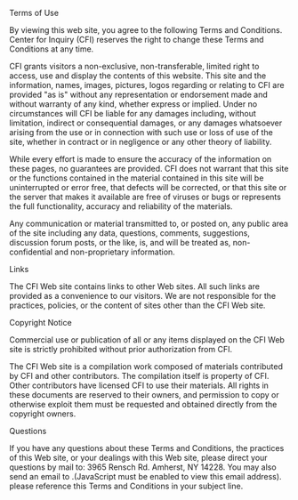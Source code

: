 Terms of Use

By viewing this web site, you agree to the following Terms and Conditions. Center for Inquiry (CFI) reserves the right to change these Terms and Conditions at any time.

CFI grants visitors a non-exclusive, non-transferable, limited right to access, use and display the contents of this website. This site and the information, names, images, pictures, logos regarding or relating to CFI are provided "as is" without any representation or endorsement made and without warranty of any kind, whether express or implied. Under no circumstances will CFI be liable for any damages including, without limitation, indirect or consequential damages, or any damages whatsoever arising from the use or in connection with such use or loss of use of the site, whether in contract or in negligence or any other theory of liability.

While every effort is made to ensure the accuracy of the information on these pages, no guarantees are provided. CFI does not warrant that this site or the functions contained in the material contained in this site will be uninterrupted or error free, that defects will be corrected, or that this site or the server that makes it available are free of viruses or bugs or represents the full functionality, accuracy and reliability of the materials.

Any communication or material transmitted to, or posted on, any public area of the site including any data, questions, comments, suggestions, discussion forum posts, or the like, is, and will be treated as, non-confidential and non-proprietary information.

Links

The CFI Web site contains links to other Web sites. All such links are provided as a convenience to our visitors. We are not responsible for the practices, policies, or the content of sites other than the CFI Web site.

Copyright Notice

Commercial use or publication of all or any items displayed on the CFI Web site is strictly prohibited without prior authorization from CFI.

The CFI Web site is a compilation work composed of materials contributed by CFI and other contributors. The compilation itself is property of CFI. Other contributors have licensed CFI to use their materials. All rights in these documents are reserved to their owners, and permission to copy or otherwise exploit them must be requested and obtained directly from the copyright owners.

Questions

If you have any questions about these Terms and Conditions, the practices of this Web site, or your dealings with this Web site, please direct your questions by mail to: 3965 Rensch Rd. Amherst, NY 14228. You may also send an email to .(JavaScript must be enabled to view this email address). please reference this Terms and Conditions in your subject line.